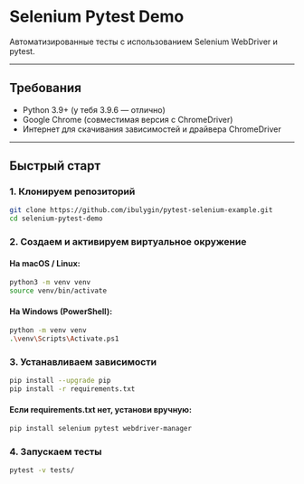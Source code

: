 # Selenium Pytest Demo

Автоматизированные тесты с использованием Selenium WebDriver и pytest.

---

## Требования

- Python 3.9+ (у тебя 3.9.6 — отлично)
- Google Chrome (совместимая версия с ChromeDriver)
- Интернет для скачивания зависимостей и драйвера ChromeDriver

---

## Быстрый старт

### 1. Клонируем репозиторий

```bash
git clone https://github.com/ibulygin/pytest-selenium-example.git
cd selenium-pytest-demo
```

### 2. Создаем и активируем виртуальное окружение

#### На macOS / Linux:

```bash
python3 -m venv venv
source venv/bin/activate
```

#### На Windows (PowerShell):

```bash
python -m venv venv
.\venv\Scripts\Activate.ps1
```

### 3. Устанавливаем зависимости

```bash
pip install --upgrade pip
pip install -r requirements.txt
```

#### Если requirements.txt нет, установи вручную:

```bash
pip install selenium pytest webdriver-manager

```

### 4. Запускаем тесты

```bash
pytest -v tests/
```
